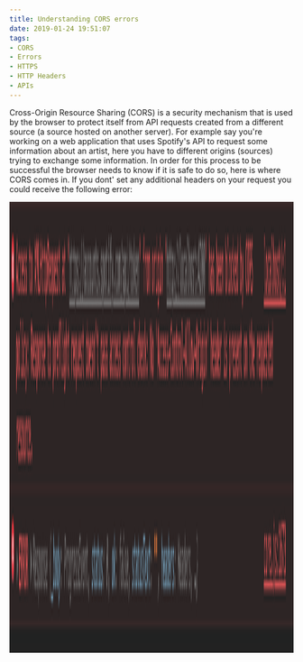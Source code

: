 ```yaml
---
title: Understanding CORS errors
date: 2019-01-24 19:51:07
tags:
- CORS
- Errors
- HTTPS
- HTTP Headers
- APIs
---
```


Cross-Origin Resource Sharing (CORS) is a security mechanism that is used by the browser to protect itself from API requests created from a different source (a source hosted on another server). For example say you're working on a web application that uses Spotify's API to request some information about an artist, here you have to different origins (sources) trying to exchange some information. In order for this process to be successful the browser needs to know if it is safe to do so, here is where CORS comes in. If you dont' set any additional headers on your request you could receive the following error:  

<img src="https://raw.githubusercontent.com/AndresXI/Hexo-Blog/master/cors.png" height="800">

